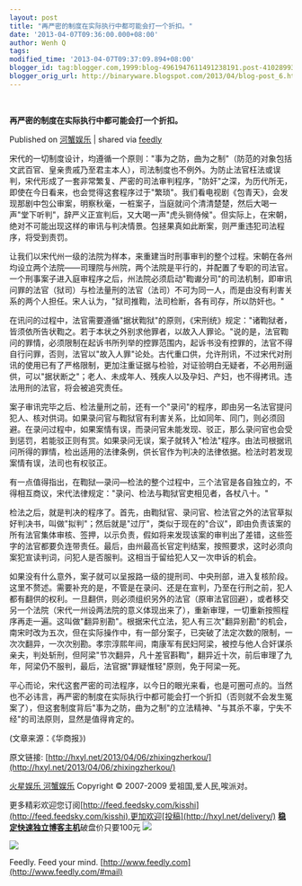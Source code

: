 ```yaml
---
layout: post
title: "再严密的制度在实际执行中都可能会打一个折扣。"
date: '2013-04-07T09:36:00.000+08:00'
author: Wenh Q
tags:
modified_time: '2013-04-07T09:37:09.894+08:00'
blogger_id: tag:blogger.com,1999:blog-4961947611491238191.post-4102899398031341945
blogger_orig_url: http://binaryware.blogspot.com/2013/04/blog-post_6.html
---
```



  

**再严密的制度在实际执行中都可能会打一个折扣。**

Published on [河蟹娱乐](http://hxyl.net/2013/04/06/zhixingzherkou/) |
shared via [feedly](http://www.feedly.com)

宋代的一切制度设计，均遵循一个原则："事为之防，曲为之制"（防范的对象包括文武百官、皇亲贵戚乃至君主本人），司法制度也不例外。为防止法官枉法或误判，宋代形成了一套非常繁复、严密的司法审判程序，"防奸"之深，为历代所无，即使在今日看来，也会觉得这套程序过于"繁琐"。我们看电视剧《包青天》，会发现那剧中包公审案，明察秋毫，一桩案子，当庭就问个清清楚楚，然后大喝一声"堂下听判"，辞严义正宣判后，又大喝一声"虎头铡侍候"。但实际上，在宋朝，绝对不可能出现这样的审讯与判决情景。包拯果真如此断案，则严重违犯司法程序，将受到责罚。

让我们以宋代州一级的法院为样本，来重建当时刑事审判的整个过程。宋朝在各州均设立两个法院——司理院与州院，两个法院是平行的，并配置了专职的司法官。一个刑事案子进入庭审程序之后，州法院必须启动"鞫谳分司"的司法机制，即审讯问罪的法官（狱司）与检法量刑的法官（法司）不可为同一人，而是由没有利害关系的两个人担任。宋人认为，"狱司推鞫，法司检断，各有司存，所以防奸也。"

在讯问的过程中，法官需要遵循"据状鞫狱"的原则，《宋刑统》规定："诸鞫狱者，皆须依所告状鞫之。若于本状之外别求他罪者，以故入人罪论。"说的是，法官鞫问的罪情，必须限制在起诉书所列举的控罪范围内，起诉书没有控罪的，法官不得自行问罪，否则，法官以"故入人罪"论处。古代重口供，允许刑讯，不过宋代对刑讯的使用已有了严格限制，更加注重证据与检验，对证验明白无疑者，不必用刑逼供，可以"据状断之"；老人、未成年人、残疾人以及孕妇、产妇，也不得拷讯。违法用刑的法官，将会被追究责任。

案子审讯完毕之后、检法量刑之前，还有一个"录问"的程序，即由另一名法官提问犯人、核对供词。如果录问官与鞫狱官有利害关系，比如同年、同门，则必须回避。在录问过程中，如果案情有误，而录问官未能发现、驳正，那么录问官也会受到惩罚，若能驳正则有赏。如果录问无误，案子就转入"检法"程序。由法司根据讯问所得的罪情，检出适用的法律条例，供长官作为判决的法律依据。检法时若发现案情有误，法司也有权驳正。

有一点值得指出，在鞫狱—录问—检法的整个过程中，三个法官是各自独立的，不得相互商议，宋代法律规定："录问、检法与鞫狱官吏相见者，各杖八十。"

检法之后，就是判决的程序了。首先，由鞫狱官、录问官、检法官之外的法官草拟好判决书，叫做"拟判"；然后就是"过厅"，类似于现在的"合议"，即由负责该案的所有法官集体审核、签押，以示负责，假如将来发现该案的审判出了差错，这些签字的法官都要负连带责任。最后，由州最高长官定判结案，按照要求，这时必须向案犯宣读判词，问犯人是否服判。这相当于留给犯人又一次申诉的机会。

如果没有什么意外，案子就可以呈报路一级的提刑司、中央刑部，进入复核阶段。这里不赘述。需要补充的是，不管是在录问、还是在宣判，乃至在行刑之前，犯人都有翻供的权利。一旦翻供，则必须组织另外的法官（原审法官回避），或者移交另一个法院（宋代一州设两法院的意义体现出来了），重新审理，一切重新按照程序再走一遍。这叫做"翻异别勘"。根据宋代立法，犯人有三次"翻异别勘"的机会，南宋时改为五次，但在实际操作中，有一部分案子，已突破了法定次数的限制，一次次翻异，一次次别勘。孝宗淳熙年间，南康军有民妇阿梁，被控与他人合奸谋杀亲夫，判处斩刑，但阿梁"节次翻异，凡十差官斟鞫"，翻异近十次，前后审理了九年，阿梁仍不服判，最后，法官据"罪疑惟轻"原则，免于阿梁一死。

平心而论，宋代这套严密的司法程序，以今日的眼光来看，也是可圈可点的。当然也不必讳言，再严密的制度在实际执行中都可能会打一个折扣（否则就不会发生冤案了），但这套制度背后"事为之防，曲为之制"的立法精神、"与其杀不辜，宁失不经"的司法原则，显然是值得肯定的。

(文章来源：《华商报》)

原文链接:
[http://hxyl.net/2013/04/06/zhixingzherkou/](http://hxyl.net/2013/04/06/zhixingzherkou/)

 [火星娱乐 河蟹娱乐](http://hxyl.net/) Copyright © 2007-2009
爱祖国,爱人民,唉派对。

更多精彩欢迎您订阅[http://feed.feedsky.com/kisshi](http://feed.feedsky.com/kisshi),更加欢迎[投稿](http://hxyl.net/delivery/)
[**稳定快速独立博客主机**](http://www.gegehost.com/)破盘价只要100元
![](http://img.tongji.linezing.com/922164/tongji.gif)

![](http://www1.feedsky.com/t1/728327637/kisshi/feedsky/s.gif?r=http://hxyl.net/2013/04/06/zhixingzherkou/)



Feedly. Feed your mind.
[http://www.feedly.com](http://www.feedly.com/#mail)
